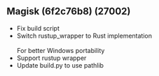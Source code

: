## Magisk (6f2c76b8) (27002)
- Fix build script
- Switch rustup_wrapper to Rust implementation<br><br>For better Windows portability
- Support rustup wrapper
- Update build.py to use pathlib
